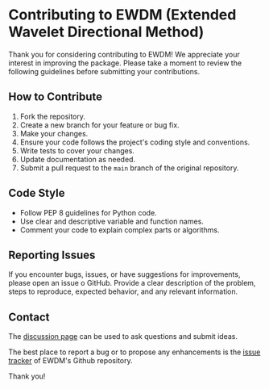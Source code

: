 # Contributing to EWDM (Extended Wavelet Directional Method)

Thank you for considering contributing to EWDM! We appreciate your interest in improving the package. Please take a moment to review the following guidelines before submitting your contributions.

## How to Contribute
1. Fork the repository.
2. Create a new branch for your feature or bug fix.
3. Make your changes.
4. Ensure your code follows the project's coding style and conventions.
5. Write tests to cover your changes.
6. Update documentation as needed.
7. Submit a pull request to the `main` branch of the original repository.

## Code Style
- Follow PEP 8 guidelines for Python code.
- Use clear and descriptive variable and function names.
- Comment your code to explain complex parts or algorithms.

## Reporting Issues
If you encounter bugs, issues, or have suggestions for improvements, please open an issue o GitHub. Provide a clear description of the problem, steps to reproduce, expected behavior, and any relevant information.

## Contact
The [discussion page](https://github.com/dspelaez/extended-wdm/discussion) can be used to ask questions and submit ideas.

The best place to report a bug or to propose any enhancements is the [issue tracker](https://github.com/dspelaez/extended-wdm/issues) of EWDM's Github repository.

Thank you!
